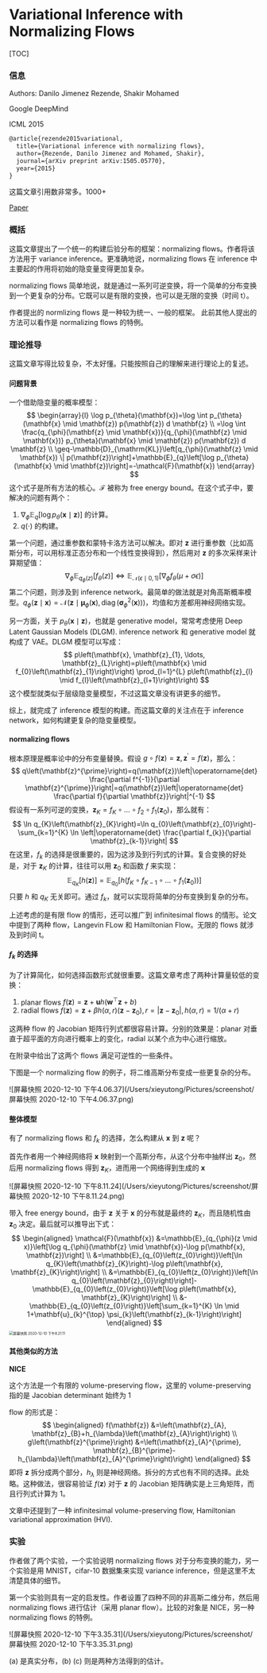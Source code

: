 # Variational Inference with Normalizing Flows

[TOC]

### 信息

Authors: Danilo Jimenez Rezende, Shakir Mohamed

Google DeepMind

ICML 2015

```latex
@article{rezende2015variational,
  title={Variational inference with normalizing flows},
  author={Rezende, Danilo Jimenez and Mohamed, Shakir},
  journal={arXiv preprint arXiv:1505.05770},
  year={2015}
}
```

这篇文章引用数非常多。1000+

[Paper](/Users/xieyutong/Documents/Research/PaperReading/Papers/variational-inference-with-normalizing-flows.pdf)



### 概括

这篇文章提出了一个统一的构建后验分布的框架：normalizing flows。作者将该方法用于 variance inference。更准确地说，normalizing flows 在 inference 中主要起的作用将初始的隐变量变得更加复杂。

normalizing flows 简单地说，就是通过一系列可逆变换，将一个简单的分布变换到一个更复杂的分布。它既可以是有限的变换，也可以是无限的变换（时间 t）。

作者提出的 normlizing flows 是一种较为统一、一般的框架。 此前其他人提出的方法可以看作是 normalizing flows 的特例。



### 理论推导

这篇文章写得比较复杂，不太好懂。只能按照自己的理解来进行理论上的复述。

#### 问题背景

一个借助隐变量的概率模型：
$$
\begin{array}{l}
\log p_{\theta}(\mathbf{x})=\log \int p_{\theta}(\mathbf{x} \mid \mathbf{z}) p(\mathbf{z}) d \mathbf{z} \\
=\log \int \frac{q_{\phi}(\mathbf{z} \mid \mathbf{x})}{q_{\phi}(\mathbf{z} \mid \mathbf{x})} p_{\theta}(\mathbf{x} \mid \mathbf{z}) p(\mathbf{z}) d \mathbf{z} \\
\geq-\mathbb{D}_{\mathrm{KL}}\left[q_{\phi}(\mathbf{z} \mid \mathbf{x}) \| p(\mathbf{z})\right]+\mathbb{E}_{q}\left[\log p_{\theta}(\mathbf{x} \mid \mathbf{z})\right]=-\mathcal{F}(\mathbf{x})
\end{array}
$$
这个式子是所有方法的核心。$\mathcal{F}$ 被称为 free energy bound。在这个式子中，要解决的问题有两个：

1. $\nabla_{\phi}\mathbb{E}_{q}\left[\log p_{\theta}(\mathbf{x} \mid \mathbf{z})\right]$ 的计算。
2. $q(\cdot)$ 的构建。

第一个问题，通过重参数和蒙特卡洛方法可以解决。即对 $\mathbf{z}$ 进行重参数（比如高斯分布，可以用标准正态分布和一个线性变换得到），然后用对 $\mathbf{z}$ 的多次采样来计算期望值：
$$
\nabla_{\phi} \mathbb{E}_{q_{\phi}(z)}\left[f_{\theta}(z)\right] \Leftrightarrow \mathbb{E}_{\mathcal{N}(\epsilon \mid 0,1)}\left[\nabla_{\phi} f_{\theta}(\mu+\sigma \epsilon)\right]
$$
第二个问题，则涉及到 inference network。最简单的做法就是对角高斯概率模型。$q_{\phi}(\mathbf{z} \mid \mathbf{x})=\mathcal{N}\left(\mathbf{z} \mid \boldsymbol{\mu}_{\phi}(\mathbf{x}), \operatorname{diag}\left(\boldsymbol{\sigma}_{\phi}^{2}(\mathbf{x})\right)\right)$，均值和方差都用神经网络实现。

另一方面，关于 $p_{\theta}(\mathbf{x}\mid\mathbf{z})$，也就是 generative model，常常考虑使用 Deep Latent Gaussian Models (DLGM). inference network 和 generative model 就构成了 VAE。DLGM 模型可以写成：
$$
p\left(\mathbf{x}, \mathbf{z}_{1}, \ldots, \mathbf{z}_{L}\right)=p\left(\mathbf{x} \mid f_{0}\left(\mathbf{z}_{1}\right)\right) \prod_{l=1}^{L} p\left(\mathbf{z}_{l} \mid f_{l}\left(\mathbf{z}_{l+1}\right)\right)
$$
这个模型就类似于层级隐变量模型，不过这篇文章没有讲更多的细节。

综上，就完成了 inference 模型的构建。而这篇文章的关注点在于 inference network，如何构建更复杂的隐变量模型。

#### normalizing flows

根本原理是概率论中的分布变量替换。假设 $g\circ f(\mathbf{z}) = \mathbf{z}, \mathbf{z}^\prime = f(\mathbf{z})$，那么：
$$
q\left(\mathbf{z}^{\prime}\right)=q(\mathbf{z})\left|\operatorname{det} \frac{\partial f^{-1}}{\partial \mathbf{z}^{\prime}}\right|=q(\mathbf{z})\left|\operatorname{det} \frac{\partial f}{\partial \mathbf{z}}\right|^{-1}
$$
假设有一系列可逆的变换，$\mathbf{z}_{K}=f_{K} \circ \ldots \circ f_{2} \circ f_{1}\left(\mathbf{z}_{0}\right)$，那么就有：
$$
\ln q_{K}\left(\mathbf{z}_{K}\right)=\ln q_{0}\left(\mathbf{z}_{0}\right)-\sum_{k=1}^{K} \ln \left|\operatorname{det} \frac{\partial f_{k}}{\partial \mathbf{z}_{k-1}}\right|
$$
在这里，$f_k$ 的选择是很重要的，因为这涉及到行列式的计算。复合变换的好处是，对于 $\mathbf{z}_K$ 的计算，往往可以用 $\mathbf{z}_0$ 和函数 $f$ 来实现：
$$
\mathbb{E}_{q_{K}}[h(\mathbf{z})]=\mathbb{E}_{q_{0}}\left[h\left(f_{K} \circ f_{K-1} \circ \ldots \circ f_{1}\left(\mathbf{z}_{0}\right)\right)\right]
$$
只要 $h$ 和 $q_K$ 无关即可。通过 $f_k$，就可以实现将简单的分布变换到复杂的分布。

上述考虑的是有限 flow 的情形，还可以推广到 infinitesimal flows 的情形。论文中提到了两种 flow，Langevin FLow 和 Hamiltonian Flow。无限的 flows 就涉及到时间 t。

#### $f_k$ 的选择

为了计算简化，如何选择函数形式就很重要。这篇文章考虑了两种计算量较低的变换：

1. planar flows $f(\mathbf{z})=\mathbf{z}+\mathbf{u} h\left(\mathbf{w}^{\top} \mathbf{z}+b\right)$
2. radial flows $f(\mathbf{z})=\mathbf{z}+\beta h(\alpha, r)\left(\mathbf{z}-\mathbf{z}_{0}\right), r=\left|\mathbf{z}-\mathbf{z}_{0}\right|, h(\alpha, r)=1 /(\alpha+r)$

这两种 flow 的 Jacobian 矩阵行列式都很容易计算。分别的效果是：planar 对垂直于超平面的方向进行概率上的变化，radial 以某个点为中心进行缩放。

在附录中给出了这两个 flows 满足可逆性的一些条件。

下图是一个 normalizing flow 的例子，将二维高斯分布变成一些更复杂的分布。

![屏幕快照 2020-12-10 下午4.06.37](/Users/xieyutong/Pictures/screenshot/屏幕快照 2020-12-10 下午4.06.37.png)

#### 整体模型

有了 normalizing flows 和 $f_k$ 的选择，怎么构建从 $\mathbf{x}$ 到 $\mathbf{z}$ 呢？

首先作者用一个神经网络将 $\mathbf{x}$ 映射到一个高斯分布，从这个分布中抽样出 $\mathbf{z}_0$，然后用 normalizing flows 得到 $\mathbf{z}_K$，进而用一个网络得到生成的 $\mathbf{x}$

![屏幕快照 2020-12-10 下午8.11.24](/Users/xieyutong/Pictures/screenshot/屏幕快照 2020-12-10 下午8.11.24.png)

带入 free energy bound，由于 $\mathbf{z}$ 关于 $\mathbf{x}$ 的分布就是最终的 $\mathbf{z}_K$，而且随机性由 $\mathbf{z}_0$ 决定。最后就可以推导出下式：
$$
\begin{aligned}
\mathcal{F}(\mathbf{x}) &=\mathbb{E}_{q_{\phi}(z \mid x)}\left[\log q_{\phi}(\mathbf{z} \mid \mathbf{x})-\log p(\mathbf{x}, \mathbf{z})\right] \\
&=\mathbb{E}_{q_{0}\left(z_{0}\right)}\left[\ln q_{K}\left(\mathbf{z}_{K}\right)-\log p\left(\mathbf{x}, \mathbf{z}_{K}\right)\right] \\
&=\mathbb{E}_{q_{0}\left(z_{0}\right)}\left[\ln q_{0}\left(\mathbf{z}_{0}\right)\right]-\mathbb{E}_{q_{0}\left(z_{0}\right)}\left[\log p\left(\mathbf{x}, \mathbf{z}_{K}\right)\right] \\
&-\mathbb{E}_{q_{0}\left(z_{0}\right)}\left[\sum_{k=1}^{K} \ln \mid 1+\mathbf{u}_{k}^{\top} \psi_{k}\left(\mathbf{z}_{k-1}\right)\right]
\end{aligned}
$$
<img src="/Users/xieyutong/Pictures/screenshot/屏幕快照 2020-12-10 下午8.21.11.png" alt="屏幕快照 2020-12-10 下午8.21.11" style="zoom:50%;" />

#### 其他类似的方法

**NICE**

这个方法是一个有限的 volume-preserving flow，这里的 volume-preserving 指的是 Jacobian determinant 始终为 1

flow 的形式是：
$$
\begin{aligned}
f(\mathbf{z}) &=\left(\mathbf{z}_{A}, \mathbf{z}_{B}+h_{\lambda}\left(\mathbf{z}_{A}\right)\right) \\
g\left(\mathbf{z}^{\prime}\right) &=\left(\mathbf{z}_{A}^{\prime}, \mathbf{z}_{B}^{\prime}-h_{\lambda}\left(\mathbf{z}_{A}^{\prime}\right)\right)
\end{aligned}
$$
即将 $\mathbf{z}$ 拆分成两个部分，$h_{\lambda}$ 则是神经网络。拆分的方式也有不同的选择。此处略。这种做法，很容易验证 $f(\mathbf{z})$ 对于 $\mathbf{z}$ 的 Jacobian 矩阵确实是上三角矩阵，而且行列式计算为 1。

文章中还提到了一种 infinitesimal volume-preserving flow, Hamiltonian variational approximation (HVI).



### 实验

作者做了两个实验，一个实验说明 normalizing flows 对于分布变换的能力，另一个实验是用 MNIST，cifar-10 数据集来实现 variance inference，但是这里不太清楚具体的细节。

第一个实验则具有一定的启发性。作者设置了四种不同的非高斯二维分布，然后用 normalizing flows 进行估计（采用 planar flow）。比较的对象是 NICE，另一种 normalizing flows 的特例。

![屏幕快照 2020-12-10 下午3.35.31](/Users/xieyutong/Pictures/screenshot/屏幕快照 2020-12-10 下午3.35.31.png)

(a) 是真实分布，(b) (c) 则是两种方法得到的估计。